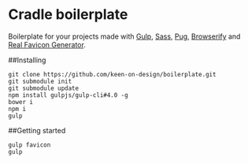 # Cradle boilerplate
Boilerplate for your projects made with [Gulp](http://gulpjs.com/), [Sass](http://sass-lang.com/), [Pug](https://pugjs.org/), [Browserify](http://browserify.org/) and [Real Favicon Generator](http://realfavicongenerator.net/).

##Installing
```
git clone https://github.com/keen-on-design/boilerplate.git
git submodule init
git submodule update
npm install gulpjs/gulp-cli#4.0 -g
bower i
npm i
gulp
```

##Getting started
```
gulp favicon
gulp
```

